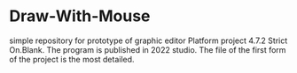 # Draw-With-Mouse
simple repository for prototype of graphic editor
Platform project 4.7.2 Strict On.Blank.
The program is published in 2022 studio.
The file of the first form of the project is the most detailed.

